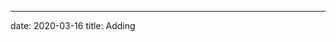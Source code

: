 ---
date: 2020-03-16 title: Adding <script> Tag subtitle: Get help when adding the script element. technologies: [html] topics: [] author: er seealso:
- title: Using code editor href: https://www.jetbrains.com/help/webstorm/using-code-editor.html thumbnail: ./thumbnail.png cardThumbnail: ./card.png animatedGif: file: ./tip.gif width: 600 height: 300 leadin: | Drag the script file to your HTML code and drop it there to quickly add the `<script>` tag.
  
